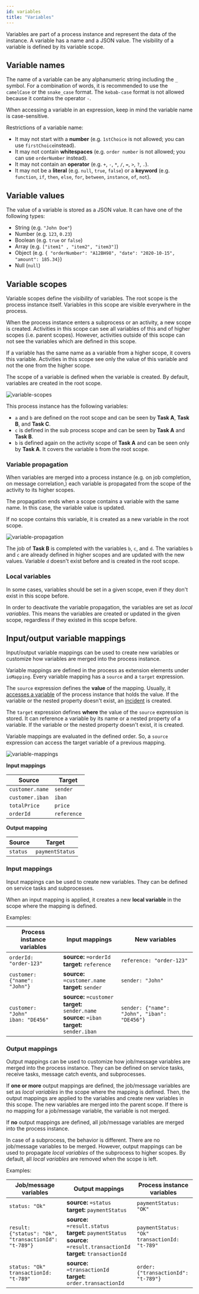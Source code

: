 ```yaml
---
id: variables
title: "Variables"
---
```


Variables are part of a process instance and represent the data of the instance. A variable has a name and a JSON value. The visibility of a variable is defined by its variable scope.

## Variable names

The name of a variable can be any alphanumeric string including the `_` symbol. For a combination of words, it is recommended to use the `camelCase` or the `snake_case` format. The `kebab-case` format is not allowed because it contains the operator `-`.

When accessing a variable in an expression, keep in mind the variable name is case-sensitive.

Restrictions of a variable name:

- It may not start with a **number** (e.g. `1stChoice` is not allowed; you can use `firstChoice`instead).
- It may not contain **whitespaces** (e.g. `order number` is not allowed; you can use `orderNumber` instead).
- It may not contain an **operator** (e.g. `+`, `-`, `*`, `/`, `=`, `>`, `?`, `.`).
- It may not be a **literal** (e.g. `null`, `true`, `false`) or a **keyword** (e.g. `function`, `if`, `then`, `else`, `for`, `between`, `instance`, `of`, `not`).

## Variable values

The value of a variable is stored as a JSON value. It can have one of the following types:

- String (e.g. `"John Doe"`)
- Number (e.g. `123`, `0.23`)
- Boolean (e.g. `true` or `false`)
- Array (e.g. `["item1" , "item2", "item3"]`)
- Object (e.g. `{ "orderNumber": "A12BH98", "date": "2020-10-15", "amount": 185.34}`)
- Null (`null`)

## Variable scopes

Variable scopes define the _visibility_ of variables. The root scope is the process instance itself. Variables in this scope are visible everywhere in the process.

When the process instance enters a subprocess or an activity, a new scope is created. Activities in this scope can see all variables of this and of higher scopes (i.e. parent scopes). However, activities outside of this scope can not see the variables which are defined in this scope.

If a variable has the same name as a variable from a higher scope, it covers this variable. Activities in this scope see only the value of this variable and not the one from the higher scope.

The scope of a variable is defined when the variable is created. By default, variables are created in the root scope.

![variable-scopes](assets/variable-scopes.png)

This process instance has the following variables:

- `a` and `b` are defined on the root scope and can be seen by **Task A**, **Task B**, and **Task C**.
- `c` is defined in the sub process scope and can be seen by **Task A** and **Task B**.
- `b` is defined again on the activity scope of **Task A** and can be seen only by **Task A**. It covers the variable `b` from the root scope.

### Variable propagation

When variables are merged into a process instance (e.g. on job completion, on message correlation,) each variable is propagated from the scope of the activity to its higher scopes.

The propagation ends when a scope contains a variable with the same name. In this case, the variable value is updated.

If no scope contains this variable, it is created as a new variable in the root scope.

![variable-propagation](assets/variable-propagation.png)

The job of **Task B** is completed with the variables `b`, `c`, and `d`. The variables `b` and `c` are already defined in higher scopes and are updated with the new values. Variable `d` doesn't exist before and is created in the root scope.

### Local variables

In some cases, variables should be set in a given scope, even if they don't exist in this scope before.

In order to deactivate the variable propagation, the variables are set as _local variables_. This means the variables are created or updated in the given scope, regardless if they existed in this scope before.

## Input/output variable mappings

Input/output variable mappings can be used to create new variables or customize how variables are merged into the process instance.

Variable mappings are defined in the process as extension elements under `ioMapping`. Every variable mapping has a `source` and a `target` expression.

The `source` expression defines the **value** of the mapping. Usually, it [accesses a variable](expressions.md#access-variables) of the process instance that holds the value. If the variable or the nested property doesn't exist, an [incident](incidents.md) is created.

The `target` expression defines **where** the value of the `source` expression is stored. It can reference a variable by its name or a nested property of a variable. If the variable or the nested property doesn't exist, it is created.

Variable mappings are evaluated in the defined order. So, a `source` expression can access the target variable of a previous mapping.

![variable-mappings](assets/variable-mappings.png)

**Input mappings**

| Source          | Target      |
| --------------- | ----------- |
| `customer.name` | `sender`    |
| `customer.iban` | `iban`      |
| `totalPrice`    | `price`     |
| `orderId`       | `reference` |

**Output mapping**

| Source   | Target          |
| -------- | --------------- |
| `status` | `paymentStatus` |

### Input mappings

Input mappings can be used to create new variables. They can be defined on service tasks and subprocesses.

When an input mapping is applied, it creates a new **local variable** in the scope where the mapping is defined.

Examples:

| Process instance variables            | Input mappings                                                                                               | New variables                               |
| -------------------------------------- | ------------------------------------------------------------------------------------------------------------ | ------------------------------------------- |
| `orderId: "order-123"`                 | **source:** `=orderId`<br/> **target:** `reference`                                                          | `reference: "order-123"`                    |
| `customer:{"name": "John"}`            | **source:** `=customer.name`<br/>**target:** `sender`                                                        | `sender: "John"`                            |
| `customer: "John"`<br/>`iban: "DE456"` | **source:** `=customer`<br/> **target:** `sender.name`<br/>**source:** `=iban`<br/>**target:** `sender.iban` | `sender: {"name": "John", "iban": "DE456"}` |

### Output mappings

Output mappings can be used to customize how job/message variables are merged into the process instance. They can be defined on service tasks, receive tasks, message catch events, and subprocesses.

If **one or more** output mappings are defined, the job/message variables are set as _local variables_ in the scope where the mapping is defined. Then, the output mappings are applied to the variables and create new variables in this scope. The new variables are merged into the parent scope. If there is no mapping for a job/message variable, the variable is not merged.

If **no** output mappings are defined, all job/message variables are merged into the process instance.

In case of a subprocess, the behavior is different. There are no job/message variables to be merged. However, output mappings can be used to propagate _local variables_ of the subprocess to higher scopes. By default, all _local variables_ are removed when the scope is left.

Examples:

| Job/message variables                                | Output mappings                                                                                                                      | Process instance variables                        |
| ---------------------------------------------------- | ------------------------------------------------------------------------------------------------------------------------------------ | -------------------------------------------------- |
| `status: "Ok"`                                       | **source:** `=status`<br/>**target:** `paymentStatus`                                                                                | `paymentStatus: "OK"`                              |
| `result: {"status": "Ok", "transactionId": "t-789"}` | **source:** `=result.status`<br/>**target:** `paymentStatus`<br/>**source:** `=result.transactionId`<br/>**target:** `transactionId` | `paymentStatus: "Ok"`<br/>`transactionId: "t-789"` |
| `status: "Ok"`<br/>`transactionId: "t-789"`          | **source:** `=transactionId`<br/>**target:** `order.transactionId`                                                                   | `order: {"transactionId": "t-789"}`                |
